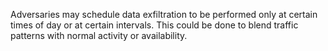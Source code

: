 Adversaries may schedule data exfiltration to be performed only at certain times of day or at certain intervals. This could be done to blend traffic patterns with normal activity or availability.
